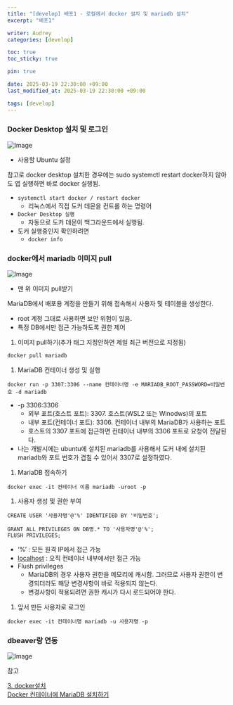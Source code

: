 ```yaml
---
title: "[develop] 배포1 - 로컬에서 docker 설치 및 mariadb 설치"
excerpt: "배포1"

writer: Audrey
categories: [develop]

toc: true
toc_sticky: true

pin: true

date: 2025-03-19 22:30:00 +09:00
last_modified_at: 2025-03-19 22:30:00 +09:00

tags: [develop]
---
```




### Docker Desktop 설치 및 로그인

![Image](https://github.com/user-attachments/assets/be10e9cf-71a8-47cc-80e1-31cd93bc3799)

- 사용할 Ubuntu 설정

참고로 docker desktop 설치한 경우에는 sudo systemctl restart docker하지 않아도 앱 실행하면 바로 docker 실행됨.

- `systemctl start docker / restart docker`
    - 리눅스에서 직접 도커 데몬을 컨트롤 하는 명령어
- `Docker Desktop 실행`
    - 자동으로 도커 데몬이 백그라운드에서 실행됨.
- 도커 실행중인지 확인하려면
    - `docker info`

### docker에서 mariadb 이미지 pull

![Image](https://github.com/user-attachments/assets/3280e238-90bd-423d-bb83-f8ac59e4376c)

- 맨 위 이미지 pull받기

MariaDB에서 배포용 계정을 만들기 위해 접속해서 사용자 및 테이블을 생성한다.

- root 계정 그대로 사용하면 보안 위험이 있음.
- 특정 DB에서만 접근 가능하도록 권한 제어

1. 이미지 pull하기(추가 태그 지정안하면 제일 최근 버전으로 지정됨)

```jsx
docker pull mariadb
```

1. MariaDB 컨테이너 생성 및 실행

```docker
docker run -p 3307:3306 --name 컨테이너명 -e MARIADB_ROOT_PASSWORD=비밀번호 -d mariadb
```

- -p 3306:3306
    - 외부 포트(호스트 포트): 3307. 호스트(WSL2 또는 Winodws)의 포트
    - 내부 포트(컨테이너 포트): 3306. 컨테이너 내부의 MariaDB가 사용하는 포트
    - 호스트의 3307 포트에 접근하면 컨테이너 내부의 3306 포트로 요청이 전달된다.
- 나는 개발시에는 ubuntu에 설치된 mariadb를 사용해서 도커 내에 설치된 mariadb와 포트 번호가 겹칠 수 있어서 3307로 설정하였다.

1. MariaDB 접속하기

```docker
docker exec -it 컨테이너 이름 mariadb -uroot -p
```

1. 사용자 생성 및 권한 부여

```docker
CREATE USER '사용자명'@'%' IDENTIFIED BY '비밀번호';

GRANT ALL PRIVILEGES ON DB명.* TO '사용자명'@'%';
FLUSH PRIVILEGES;
```

- ‘%’ : 모든 원격 IP에서 접근 가능
- [localhost](http://localhost) : 오직 컨테이너 내부에서만 접근 가능
- Flush privileges
    - MariaDB의 경우 사용자 권한을 메모리에 캐시함. 그러므로 사용자 권한이 변경되더라도 해당 변경사항이 바로 적용되지 않는다.
    - 변경사항이 적용되려면 권한 캐시가 다시 로드되어야 한다.

1. 앞서 만든 사용자로 로그인

```docker
docker exec -it 컨테이너명 mariadb -u 사용자명 -p
```

### dbeaver랑 연동

![Image](https://github.com/user-attachments/assets/14b98e1a-d747-41de-a8c3-359001f64c18)


참고  

[3. docker설치](https://wikidocs.net/252156)  
[Docker 컨테이너에 MariaDB 설치하기](https://dkswnkk.tistory.com/697)